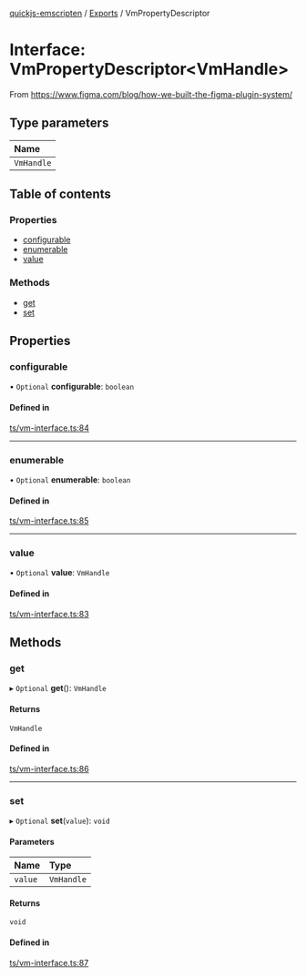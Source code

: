 [quickjs-emscripten](../README.md) / [Exports](../modules.md) / VmPropertyDescriptor

# Interface: VmPropertyDescriptor<VmHandle\>

From https://www.figma.com/blog/how-we-built-the-figma-plugin-system/

## Type parameters

| Name |
| :------ |
| `VmHandle` |

## Table of contents

### Properties

- [configurable](VmPropertyDescriptor.md#configurable)
- [enumerable](VmPropertyDescriptor.md#enumerable)
- [value](VmPropertyDescriptor.md#value)

### Methods

- [get](VmPropertyDescriptor.md#get)
- [set](VmPropertyDescriptor.md#set)

## Properties

### configurable

• `Optional` **configurable**: `boolean`

#### Defined in

[ts/vm-interface.ts:84](https://github.com/yourWaifu/quickjs-emscripten/blob/main/ts/vm-interface.ts#L84)

___

### enumerable

• `Optional` **enumerable**: `boolean`

#### Defined in

[ts/vm-interface.ts:85](https://github.com/yourWaifu/quickjs-emscripten/blob/main/ts/vm-interface.ts#L85)

___

### value

• `Optional` **value**: `VmHandle`

#### Defined in

[ts/vm-interface.ts:83](https://github.com/yourWaifu/quickjs-emscripten/blob/main/ts/vm-interface.ts#L83)

## Methods

### get

▸ `Optional` **get**(): `VmHandle`

#### Returns

`VmHandle`

#### Defined in

[ts/vm-interface.ts:86](https://github.com/yourWaifu/quickjs-emscripten/blob/main/ts/vm-interface.ts#L86)

___

### set

▸ `Optional` **set**(`value`): `void`

#### Parameters

| Name | Type |
| :------ | :------ |
| `value` | `VmHandle` |

#### Returns

`void`

#### Defined in

[ts/vm-interface.ts:87](https://github.com/yourWaifu/quickjs-emscripten/blob/main/ts/vm-interface.ts#L87)
